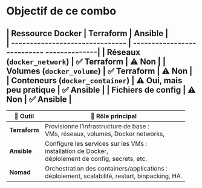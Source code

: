 
# Objectif de ce combo 


| Ressource Docker                | Terraform                 | Ansible       |    
| ------------------------------- | --------------------------- --------------| 
| Réseaux (`docker_network`)      | ✅ Terraform              | ⚠️ Non       |
| Volumes (`docker_volume`)       | ✅ Terraform              | ⚠️ Non       |
| Conteneurs (`docker_container`) | ⚠️ Oui, mais peu pratique | ✅ Ansible   | 
| Fichiers de config              | ⚠️ Non                    | ✅ Ansible   | 
------------------------------------------------------------------------------- 

| 🔧 Outil      | 🎯 Rôle principal                                                                                                           |
| ------------- | ---------------------------------------------------------------------------------------------------------------------------- |
| **Terraform** | Provisionne l’infrastructure de base :<br>VMs, réseaux, volumes, Docker networks, <br>                                       |
| **Ansible**   | Configure les services sur les VMs :<br>installation de Docker, <br>déploiement de config, secrets, etc.                     |
| **Nomad**     | Orchestration des containers/applications :<br>déploiement, scalabilité, restart, binpacking, HA.                            |
